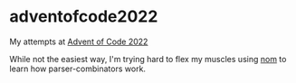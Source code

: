 # adventofcode2022

My attempts at [Advent of Code 2022](https://adventofcode.com/2022)

While not the easiest way, I'm trying hard to flex my muscles using [nom](https://docs.rs/nom/latest/nom/) to learn how parser-combinators work.